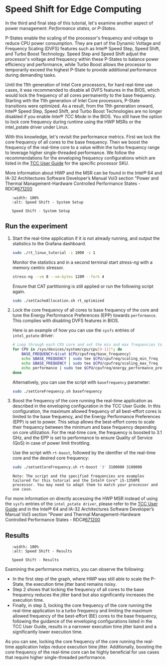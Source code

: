 # Speed Shift for Edge Computing

In the third and final step of this tutorial, let's examine another aspect of power management: *Performance states, or P-States*.

P-States enable the scaling of the processor's frequency and voltage to reduce CPU power consumption.
They are part of the Dynamic Voltage and Frequency Scaling (DVFS) features such as Intel® Speed Step, Speed Shift, and Turbo Boost Technology.
Speed Step and Speed Shift adjust the processor's voltage and frequency within these P-States to balance power efficiency and performance, while Turbo Boost allows the processor to temporarily exceed the highest P-State to provide additional performance during demanding tasks.

Until the 11th generation of Intel Core processors, for hard real-time use cases, it was recommended to disable all DVFS features in the BIOS, which would lock the frequency of all cores permanently to the base frequency.
Starting with the 11th generation of Intel Core processors, P-State transitions were optimized.
As a result, from the 11th generation onward, Intel® Speed Step, Speed Shift, and Turbo Boost Technologies are no longer disabled if you enable *Intel® TCC Mode* in the BIOS.
You still have the option to lock core frequency during runtime using the HWP MSRs or the intel_pstate driver under Linux.

With this knowledge, let's revisit the performance metrics.
First we lock the core frequency of all cores to the base frequency.
Then we boost the frequency of the real-time core to a value within the turbo frequency range to leverage higher single-threaded performance.
We follow the recommendations for the enveloping frequency configurations which are listed in the [TCC User Guide](https://cdrdv2.intel.com/v1/dl/getContent/831067?fileName=Public+TCC+User+Guide+-+September+2024+-+RDC-831067) for the specific processor SKU.

More information about HWP and the MSR can be found in the Intel® 64 and IA-32 Architectures Software Developer’s Manual Vol3 section "Power and Thermal Management-Hardware Controlled Performance States - RDC#[671200](https://cdrdv2.intel.com/v1/dl/getContent/671200) 

```{figure} images/tcc_setup_CAT_isol_boost.svg
   :width: 100%
   :alt: Speed Shift - System Setup

   Speed Shift - System Setup
```

## Run the experiment

1. Start the real-time application if it is not already running, and output the statistics to the Grafana dashboard.
   ```bash
   sudo ./rt_linux_tutorial -i 1000 -s 1
   ```

   Monitor the statistics and in a second terminal start *stress-ng* with a memory centric stressor.
   ```bash
   stress-ng --vm 8 --vm-bytes 128M --fork 4
   ```

   Ensure that CAT partitioning is still applied or run the following script again.
   ```bash
   sudo ./setCacheAllocation.sh rt_optimized
   ```

2. Lock the core frequency of all cores to base frequency of the core and tune the Energy Performance Preferences (EPP) towards `performance`.
   This complies with disabling DVFS features in BIOS.
   
   Here is an example of how you can use the `sysfs` entries of `intel_pstate` driver:
    ```bash
    # Loop through each CPU core and set the min and max frequencies to base frequency
    for CPU in /sys/devices/system/cpu/cpu[0-11]*; do
        BASE_FREQUENCY=$(cat $CPU/cpufreq/base_frequency)
        echo $BASE_FREQUENCY | sudo tee $CPU/cpufreq/scaling_min_freq
        echo $BASE_FREQUENCY | sudo tee $CPU/cpufreq/scaling_max_freq
        echo performance | sudo tee $CPU/cpufreq/energy_performance_preference
    done
    ```

    Alternatively, you can use the script with `basefrequency` parameter:
    ```sh
    sudo ./setCoreFrequency.sh basefrequency
    ``` 

3. Boost the frequency of the core running the real-time application as described in the enveloping configuration in the TCC User Guide.
   In this configuration, the maximum allowed frequency of all best-effort cores is limited to the base frequency, and the Energy Performance Preferences (EPP) is set to power.
   This setup allows the best-effort cores to scale their frequency between the minimum and base frequency depending on core utilization.
   For the real-time core, the frequency is boosted to 3.1 GHz, and the EPP is set to performance to ensure Quality of Service (QoS) in case of power limit throttling.

   Use the script with `rt-boost`, followed by the identfier of the real-time core and the desired core frequency:
   ```sh
   sudo ./setsetCoreFrequency.sh rt-boost '3' 3100000 3100000
   ``` 

   ```{note}
   Note: The script and the specified frequencies are examples tailored for this tutorial and the Intel® Core™ i5-1350PE processor. You may need to adapt them to match your processor and use case.
   ```

For more information on directly accessing the HWP MSR instead of using the `sysfs` entries of the `intel_pstate driver`, please refer to the [TCC User Guide](https://cdrdv2.intel.com/v1/dl/getContent/831067?fileName=Public+TCC+User+Guide+-+September+2024+-+RDC-831067) and in the Intel® 64 and IA-32 Architectures Software Developer’s Manual Vol3 section "Power and Thermal Management-Hardware Controlled Performance States - RDC#[671200](https://cdrdv2.intel.com/v1/dl/getContent/671200) 


## Results

```{figure} images/result_CAT_isol_boost.png
   :width: 100%
   :alt: Speed Shift - Results

   Speed Shift - Results
```

Examining the performance metrics, you can observe the following:

- In the first step of the graph, where HWP was still able to scale the P-State, the execution time jitter band remains noisy.
- Step 2 shows that locking the frequency of all cores to the base frequency reduces the jitter band but also significantly increases the execution time.
- Finally, in step 3, locking the core frequency of the core running the real-time application to a turbo frequency and limiting the maximum allowed frequency of the best-effort (BE) cores to the base frequency, following the guidance of the enveloping configurations listed in the TCC User Guide, results in a narrower execution time jitter band and a significantly lower execution time.

As you can see, locking the core frequency of the core running the real-time application helps reduce execution time jitter. Additionally, boosting the core frequency of the real-time core can be highly beneficial for use cases that require higher single-threaded performance.

